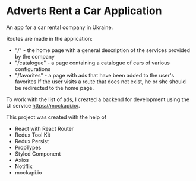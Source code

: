 # Adverts Rent a Car Application

An app for a car rental company in Ukraine. 

Routes are made in the application:
- "/" - the home page with a general description of the services provided by the
  company
- "/catalogue" - a page containing a catalogue of cars of various configurations
- "/favorites" - a page with ads that have been added to the user's favorites If
  the user visits a route that does not exist, he or she should be redirected to
  the home page.

To work with the list of ads, I created a backend for development using the UI
service https://mockapi.io/.

This project was created with the help of

- React with React Router
- Redux Tool Kit
- Redux Persist
- PropTypes
- Styled Component
- Axios
- Notiflix
- mockapi.io
